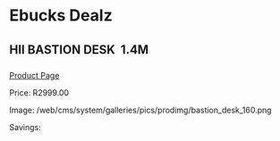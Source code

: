 
# Ebucks Dealz
## HII BASTION DESK  1.4M
[Product Page](https://www.ebucks.com/web/shop/productSelected.do?prodId=1148412964&catId=1130195724)

Price: R2999.00

Image: /web/cms/system/galleries/pics/prodimg/bastion_desk_160.png

Savings: 


	